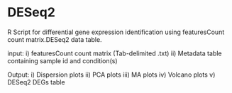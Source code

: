 # DESeq2
R Script for differential gene expression identification using featuresCount count matrix.DESeq2 data table.

input: 
i) featuresCount count matrix (Tab-delimited .txt)
ii) Metadata table containing sample id and condition(s)

Output: 
i)   Dispersion plots
ii)  PCA plots
iii) MA plots
iv)  Volcano plots
v)   DESeq2 DEGs table
